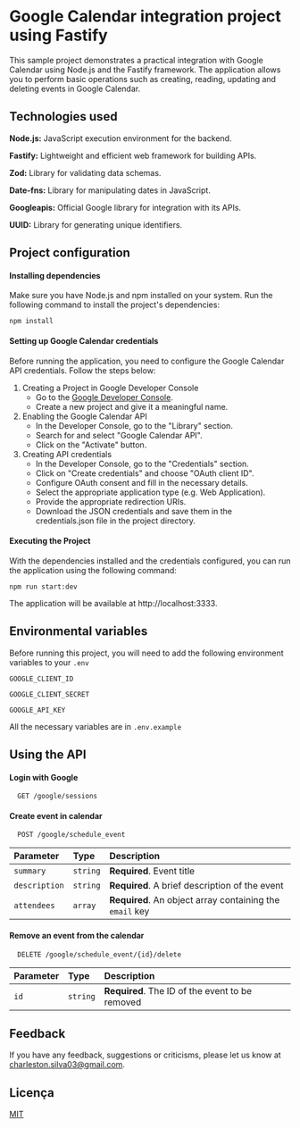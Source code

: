 
# Google Calendar integration project using Fastify

This sample project demonstrates a practical integration with Google Calendar using Node.js and the Fastify framework. The application allows you to perform basic operations such as creating, reading, updating and deleting events in Google Calendar.


## Technologies used

**Node.js:** JavaScript execution environment for the backend.

**Fastify:** Lightweight and efficient web framework for building APIs.

**Zod:** Library for validating data schemas.

**Date-fns:** Library for manipulating dates in JavaScript.

**Googleapis:** Official Google library for integration with its APIs.

**UUID:** Library for generating unique identifiers.
## Project configuration

#### Installing dependencies

Make sure you have Node.js and npm installed on your system. Run the following command to install the project's dependencies:

```
npm install
```

#### Setting up Google Calendar credentials

Before running the application, you need to configure the Google Calendar API credentials. Follow the steps below:

1. Creating a Project in Google Developer Console
    - Go to the [Google Developer Console](https://console.cloud.google.com).
    - Create a new project and give it a meaningful name.
2. Enabling the Google Calendar API
    - In the Developer Console, go to the "Library" section.
    - Search for and select "Google Calendar API".
    - Click on the "Activate" button.
3. Creating API credentials
    - In the Developer Console, go to the "Credentials" section.
    - Click on "Create credentials" and choose "OAuth client ID".
    - Configure OAuth consent and fill in the necessary details.
    - Select the appropriate application type (e.g. Web Application).
    - Provide the appropriate redirection URIs.
    - Download the JSON credentials and save them in the credentials.json file in the project directory.

#### Executing the Project

With the dependencies installed and the credentials configured, you can run the application using the following command:

```
npm run start:dev
```

The application will be available at http://localhost:3333.

## Environmental variables

Before running this project, you will need to add the following environment variables to your `.env`

`GOOGLE_CLIENT_ID`

`GOOGLE_CLIENT_SECRET`

`GOOGLE_API_KEY`

All the necessary variables are in `.env.example`


## Using the API

#### Login with Google

```http
  GET /google/sessions
```

#### Create event in calendar

```http
  POST /google/schedule_event
```

| Parameter   | Type       | Description                           |
| :---------- | :--------- | :---------------------------------- |
| `summary` | `string` | **Required**. Event title |
| `description` | `string` | **Required**. A brief description of the event |
| `attendees` | `array` | **Required**. An object array containing the `email` key |

#### Remove an event from the calendar

```http
  DELETE /google/schedule_event/{id}/delete
```

| Parameter   | Type       | Description                                   |
| :---------- | :--------- | :------------------------------------------ |
| `id`      | `string` | **Required**. The ID of the event to be removed |



## Feedback

If you have any feedback, suggestions or criticisms, please let us know at charleston.silva03@gmail.com.


## Licença

[MIT](https://choosealicense.com/licenses/mit/)

